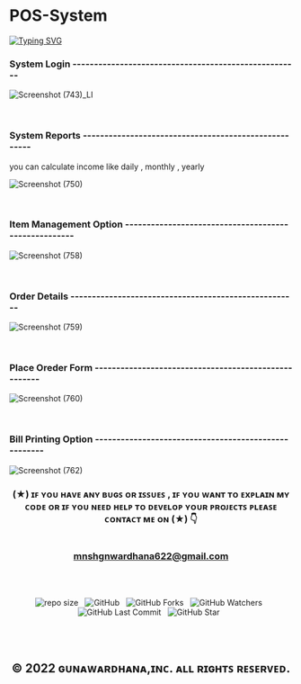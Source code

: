 # POS-System
[![Typing SVG](https://readme-typing-svg.herokuapp.com?size=20&duration=7000&width=850&lines=Semester+Final+POS+System+%7C+using+JavaFx+%2C+MySql+(Athena+Fruit+Market+System))](https://git.io/typing-svg)
<h3> System Login ----------------------------------------------------- </h3>


![Screenshot (743)_LI](https://user-images.githubusercontent.com/100486080/164535178-11123f0d-4154-48c0-9318-bb639e218a10.jpg)

<br><h3> System Reports -----------------------------------------------------</h3>
you can calculate income like daily , monthly , yearly 

![Screenshot (750)](https://user-images.githubusercontent.com/100486080/164536999-c01ba763-991d-4327-abfa-0a45db602e91.png)

<br><h3> Item Management Option -----------------------------------------------------</h3>

![Screenshot (758)](https://user-images.githubusercontent.com/100486080/164537023-87152268-ad0f-499f-9ace-ab87f33894cc.png)

<br><h3> Order Details -----------------------------------------------------</h3>

![Screenshot (759)](https://user-images.githubusercontent.com/100486080/164537322-1f40b3c7-2dad-4a7b-81cd-aa603a2d4a13.png)

<br><h3> Place Oreder Form  -----------------------------------------------------</h3>

![Screenshot (760)](https://user-images.githubusercontent.com/100486080/164537556-bfa50d32-605a-4164-b0a4-3114ac55c6b9.png)

<br><h3> Bill Printing Option  -----------------------------------------------------</h3>

![Screenshot (762)](https://user-images.githubusercontent.com/100486080/164539520-1d1070e8-1e22-49fb-83cd-e29a773e0db6.png)


<div align="center">

### (★) ɪꜰ ʏᴏᴜ ʜᴀᴠᴇ ᴀɴʏ ʙᴜɢꜱ ᴏʀ ɪꜱꜱᴜᴇꜱ , ɪꜰ ʏᴏᴜ ᴡᴀɴᴛ ᴛᴏ ᴇxᴘʟᴀɪɴ ᴍʏ ᴄᴏᴅᴇ ᴏʀ ɪꜰ ʏᴏᴜ ɴᴇᴇᴅ ʜᴇʟᴘ ᴛᴏ ᴅᴇᴠᴇʟᴏᴘ ʏᴏᴜʀ ᴘʀᴏᴊᴇᴄᴛꜱ ᴘʟᴇᴀꜱᴇ ᴄᴏɴᴛᴀᴄᴛ ᴍᴇ ᴏɴ (★) 👇<br> <br> <br> mnshgnwardhana622@gmail.com

</div>

<br><br>
<div align="center">

![repo size](https://img.shields.io/github/repo-size/mGunawardhana/POS-System?style=for-the-badge) &nbsp;
![GitHub](https://img.shields.io/github/license/mGunawardhana/POS-System?style=for-the-badge) &nbsp;
![GitHub Forks](https://img.shields.io/github/forks/mGunawardhana/POS-System?&labelColor=black&color=f7b731&style=for-the-badge) &nbsp;
![GitHub Watchers](https://img.shields.io/github/watchers/mGunawardhana/POS-System?style=for-the-badge) &nbsp;
![GitHub Last Commit](https://img.shields.io/github/last-commit/mGunawardhana/POS-System?style=for-the-badge) &nbsp;
![GitHub Star](https://img.shields.io/github/stars/mGunawardhana/POS-System?style=for-the-badge) &nbsp;

</div>
<br><br>

<div align="center">

## © 2022 ɢᴜɴᴀᴡᴀʀᴅʜᴀɴᴀ,ɪɴᴄ. ᴀʟʟ ʀɪɢʜᴛꜱ ʀᴇꜱᴇʀᴠᴇᴅ.

</div>

